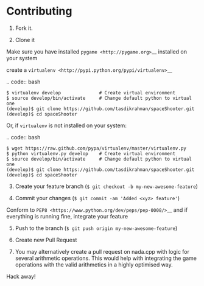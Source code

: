 Contributing
============

1. Fork it.

2. Clone it 

Make sure you have installed `pygame <http://pygame.org>`__ installed on your system

create a `virtualenv <http://pypi.python.org/pypi/virtualenv>`__ 

.. code:: bash

    $ virtualenv develop              # Create virtual environment
    $ source develop/bin/activate     # Change default python to virtual one
    (develop)$ git clone https://github.com/tasdikrahman/spaceShooter.git
    (develop)$ cd spaceShooter

Or, if ``virtualenv`` is not installed on your system:

.. code:: bash

    $ wget https://raw.github.com/pypa/virtualenv/master/virtualenv.py
    $ python virtualenv.py develop    # Create virtual environment
    $ source develop/bin/activate     # Change default python to virtual one
    (develop)$ git clone https://github.com/tasdikrahman/spaceShooter.git
    (develop)$ cd spaceShooter

3. Create your feature branch (``$ git checkout -b my-new-awesome-feature``)

4. Commit your changes (``$ git commit -am 'Added <xyz> feature'``)

Conform to `PEP8 <https://www.python.org/dev/peps/pep-0008/>`__ and if everything is running fine, integrate your feature 

5. Push to the branch (``$ git push origin my-new-awesome-feature``)

6. Create new Pull Request

7. You may alternatively create a pull request on nada.cpp with logic for several arithmetic operations. This would help with integrating the game operations with the valid arithmetics in a highly optimised way.

Hack away! 
